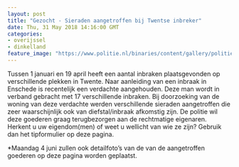 ```yaml
---
layout: post
title: "Gezocht - Sieraden aangetroffen bij Twentse inbreker"
date: Thu, 31 May 2018 14:16:00 GMT
categories: 
- overijssel 
- dinkelland 
feature_image: "https://www.politie.nl/binaries/content/gallery/politie/gezocht/gestolen-gevonden/2018/mei/02-on/twentse-inbreker/inbraakgoederen-wit-twente.jpeg"
---
```


Tussen 1 januari en 19 april heeft een aantal inbraken plaatsgevonden op verschillende plekken in Twente. Naar aanleiding van een inbraak in Enschede is recentelijk een verdachte aangehouden. Deze man wordt in verband gebracht met 17 verschillende inbraken. Bij doorzoeking van de woning van deze verdachte werden verschillende sieraden aangetroffen die zeer waarschijnlijk ook van diefstal/inbraak afkomstig zijn. De politie wil deze goederen graag terugbezorgen aan de rechtmatige eigenaren. Herkent u uw eigendom(men) of weet u wellicht van wie ze zijn? Gebruik dan het tipformulier op deze pagina.

*Maandag 4 juni zullen ook detailfoto’s van de van de aangetroffen goederen op deze pagina worden geplaatst.
